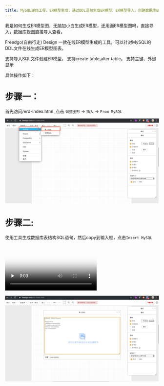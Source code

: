 ```yaml
---
title: MySQL逆向工程，ER模型生成，通过DDL语句生成ER模型，ER模型导入，创建数据库ER视图，使用Navicat生成ER关系图，如何画ER图，我是如何生成ER模型图，无脑生成ER模型，还用画ER模型图吗，直接导入，数据库视图直接导入查看，
---
```

我是如何生成ER模型图，无脑加小白生成ER模型，还用画ER模型图吗，直接导入，数据库视图直接导入查看。

Freedgo(自由行走) Design 一款在线ER模型生成的工具，可以针对MySQL的DDL文件在线生成ER模型图表。

支持导入SQL文件创建ER模型，
支持create table,alter table。
支持主键、外键显示

具体操作如下：

# 步骤一：

首先访问/erd-index.html ,点击 `调整图形` -> `插入` -> `From MySQL`

![在线制图_ER模型](/public/themes/freedgo/er/er1.png "在线制图 ER模型")
<script async src="https://pagead2.googlesyndication.com/pagead/js/adsbygoogle.js"></script><ins class="adsbygoogle" style="display:block; text-align:center;" data-ad-layout="in-article" data-ad-format="fluid" data-ad-client="ca-pub-9055212255210230" data-ad-slot="7941459222"></ins> <script>(adsbygoogle = window.adsbygoogle || []).push({});</script>
# 步骤二:

使用工具生成数据库表结构SQL语句，然后copy到输入框，点击`Insert MySQL` 

<video id="video" controls="" preload="none" poster="/public/themes/freedgo/er/er3.png">
<source id="mp4" src="/public/themes/freedgo/er/er2.mp4" type="video/mp4">
</video>


![在线制图_ER模型](/public/themes/freedgo/er/er3.png "在线制图 ER模型")